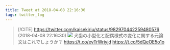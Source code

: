 ```yaml
---
title: Tweet at 2018-04-08 22:16:30
tags: twitter_log
---
```


> [!CITE] https://twitter.com/kaisekiriu/status/982970442259480576 (2018-04-08 22:16:30)
> ![](https://twitter.com/kaisekiriu/status/982970442259480576)
> 犬歯の小型化と配偶様式の変化に関する元論文はこれでしょうか？
> https://t.co/evTrWriyjd https://t.co/5dQeOE5o1o
